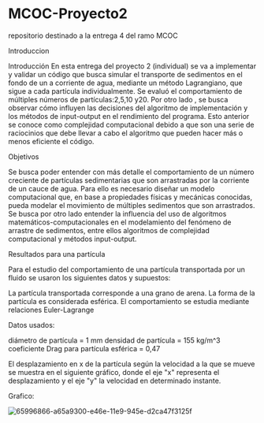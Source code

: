 # MCOC-Proyecto2
repositorio destinado a la entrega 4 del ramo MCOC

Introduccion

Introducción
En esta entrega del proyecto 2 (individual) se va a implementar y validar un código que busca simular el transporte de sedimentos en el fondo de un a corriente de agua, mediante un método Lagrangiano, que sigue a cada partícula individualmente. Se evaluó el comportamiento de múltiples números de partículas:2,5,10 y20. Por otro lado , se busca observar cómo influyen las decisiones del algoritmo de implementación y los métodos de input-output en el rendimiento del programa.
Esto anterior se conoce como complejidad computacional debido a que son una serie de raciocinios que debe llevar a cabo el algoritmo que pueden hacer más o menos eficiente el código. 
 
Objetivos
 
Se busca poder entender con más detalle el comportamiento de un número creciente de partículas sedimentarias que son arrastradas por la corriente de un cauce de agua. Para ello es necesario diseñar un modelo computacional que, en base a propiedades físicas y mecánicas conocidas, pueda modelar el movimiento de múltiples sedimentos que son arrastrados. Se busca por otro lado entender la influencia del uso de algoritmos matemáticos-computacionales en el modelamiento del fenómeno de arrastre de sedimentos, entre ellos algoritmos de complejidad computacional y métodos input-output.
 
 
 
Resultados para una partícula
 
 Para el estudio del comportamiento de una partícula transportada por un fluido se usaron los siguientes datos y supuestos:
 
 La partícula transportada corresponde a una grano de arena.
La forma de la partícula es considerada esférica.
El comportamiento se estudia mediante relaciones Euler-Lagrange

Datos usados:

diámetro de partícula = 1 mm
densidad de partícula = 155 kg/m^3
coeficiente Drag para partícula esférica = 0,47

El desplazamiento en x de la partícula según la velocidad a la que se mueve se muestra en el siguiente gráfico, donde el eje "x" representa el desplazamiento y el eje "y" la velocidad en determinado instante.

Grafico:

![65996866-a65a9300-e46e-11e9-945e-d2ca47f3125f](https://user-images.githubusercontent.com/53713567/66690292-98262700-ec65-11e9-921e-71e33bc9da6e.png)

